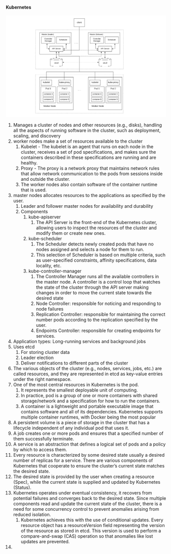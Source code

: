 #### Kubernetes
![img](./_img/k8s.png)
1. Manages a cluster of nodes and other resources (e.g., disks), handling all the aspects of running software in the cluster, such as deployment, scaling, and discovery
2. worker nodes make a set of resources available to the cluster
   1. Kubelet - The kubelet is an agent that runs on each node in the cluster, receives a set of pod specifications, and makes sure the containers described in these specifications are running and are healthy.
   2. Proxy - The proxy is a network proxy that maintains network rules that allow network communication to the pods from sessions inside and outside the cluster.
   3. The worker nodes also contain software of the container runtime that is used.
3. master nodes allocates resources to the applications as specified by the user.
   1. Leader and follower master nodes for availability and durability
   2. Components
      1. kube-apiserver
         1. The API Server is the front-end of the Kubernetes cluster, allowing users to inspect the resources of the cluster and modify them or create new ones.
      2. kube-scheduler
         1. The Scheduler detects newly created pods that have no nodes assigned and selects a node for them to run.
         2. This selection of Scheduler is based on multiple criteria, such as user-specified constraints, affinity specifications, data locality, etc.
      3. kube-controller-manager
         1. The Controller Manager runs all the available controllers in the master node. A controller is a control loop that watches the state of the cluster through the API server making changes in order to move the current state towards the desired state
         2. Node Controller: responsible for noticing and responding to node failures
         3. Replication Controller: responsible for maintaining the correct number pods according to the replication specified by the user.
         4. Endpoints Controller: responsible for creating endpoints for services.
4. Application types: Long-running services and background jobs
5. Uses etcd
   1. For storing cluster data
   2. Leader election
   3. Deliver notifications to different parts of the cluster
6. The various objects of the cluster (e.g., nodes, services, jobs, etc.) are called resources, and they are represented in etcd as key-value entries under the right namespace.
7. One of the most central resources in Kubernetes is the pod.
   1. It represents the smallest deployable unit of computing.
   2. In practice, pod is a group of one or more containers with shared storage/network and a specification for how to run the containers.
   3. A container is a lightweight and portable executable image that contains software and all of its dependencies. Kubernetes supports multiple container runtimes, with Docker being the most popular
8. A persistent volume is a piece of storage in the cluster that has a lifecycle independent of any individual pod that uses it.
9. A job creates one or more pods and ensures that a specified number of them successfully terminate.
10. A service is an abstraction that defines a logical set of pods and a policy by which to access them.
11. Every resource is characterized by some desired state usually a desired number of replicas for a service. There are various components of Kubernetes that cooperate to ensure the cluster’s current state matches the desired state.
12. The desired state is provided by the user when creating a resource (Spec), while the current state is supplied and updated by Kubernetes (Status).
13. Kubernetes operates under eventual consistency, it recovers from potential failures and converges back to the desired state. Since multiple components read and update the current state of the cluster, there is a need for some concurrency control to prevent anomalies arising from reduced isolation.
    1. Kubernetes achieves this with the use of conditional updates. Every resource object has a resourceVersion field representing the version of the resource as stored in etcd. This version is used to perform a compare-and-swap (CAS) operation so that anomalies like lost updates are prevented.
14. 